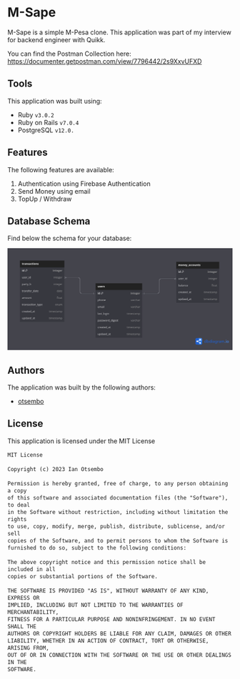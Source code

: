 # M-Sape

M-Sape is a simple M-Pesa clone. This application was part of my interview for backend engineer with Quikk.

You can find the Postman Collection here: https://documenter.getpostman.com/view/7796442/2s9XxvUFXD

## Tools

This application was built using:

- Ruby `v3.0.2`
- Ruby on Rails `v7.0.4`
- PostgreSQL `v12.0.`

## Features

The following features are available:

1. Authentication using Firebase Authentication
2. Send Money using email
3. TopUp / Withdraw

## Database Schema

Find below the schema for your database:

![db schema](images/db_schema.png)

## Authors

The application was built by the following authors:

- [otsembo](https://github.com/otsembo)

## License

This application is licensed under the MIT License

```
MIT License

Copyright (c) 2023 Ian Otsembo

Permission is hereby granted, free of charge, to any person obtaining a copy
of this software and associated documentation files (the "Software"), to deal
in the Software without restriction, including without limitation the rights
to use, copy, modify, merge, publish, distribute, sublicense, and/or sell
copies of the Software, and to permit persons to whom the Software is
furnished to do so, subject to the following conditions:

The above copyright notice and this permission notice shall be included in all
copies or substantial portions of the Software.

THE SOFTWARE IS PROVIDED "AS IS", WITHOUT WARRANTY OF ANY KIND, EXPRESS OR
IMPLIED, INCLUDING BUT NOT LIMITED TO THE WARRANTIES OF MERCHANTABILITY,
FITNESS FOR A PARTICULAR PURPOSE AND NONINFRINGEMENT. IN NO EVENT SHALL THE
AUTHORS OR COPYRIGHT HOLDERS BE LIABLE FOR ANY CLAIM, DAMAGES OR OTHER
LIABILITY, WHETHER IN AN ACTION OF CONTRACT, TORT OR OTHERWISE, ARISING FROM,
OUT OF OR IN CONNECTION WITH THE SOFTWARE OR THE USE OR OTHER DEALINGS IN THE
SOFTWARE.
```